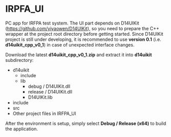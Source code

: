 # IRPFA_UI

PC app for IRFPA test system. The UI part depends on D14UIKit (https://github.com/yiyaowen/D14UIKit), so you need to prepare the C++ wrapper at the project root directory before getting started. Since D14UIKit project is still under developing, it is recommended to use **version 0.1** (i.e. **d14uikit_cpp_v0_1**) in case of unexpected interface changes.

Download the latest **d14uikit_cpp_v0_1.zip** and extract it into **d14uikit** subdirectory:

* d14uikit
  * include
  * lib
    * debug / D14UIKit.dll
    * release / D14UIKit.dll
    * D14UIKit.lib
* include
* src
* Other project files in IRFPA_UI

After the environment is setup, simply select **Debug / Release (x64)** to build the application.
